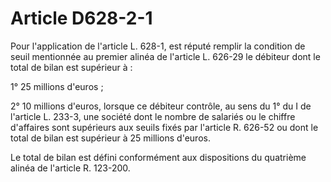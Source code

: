 # Article D628-2-1

Pour l'application de l'article L. 628-1, est réputé remplir la condition de seuil mentionnée au premier alinéa de l'article L. 626-29 le débiteur dont le total de bilan est supérieur à :

1° 25 millions d'euros ;

2° 10 millions d'euros, lorsque ce débiteur contrôle, au sens du 1° du I de l'article L. 233-3, une société dont le nombre de salariés ou le chiffre d'affaires sont supérieurs aux seuils fixés par l'article R. 626-52 ou dont le total de bilan est supérieur à 25 millions d'euros.

Le total de bilan est défini conformément aux dispositions du quatrième alinéa de l'article R. 123-200.
